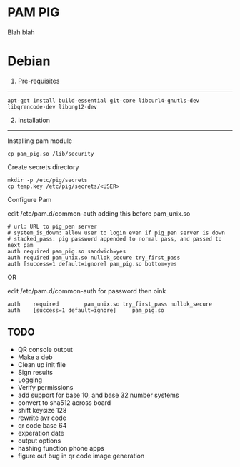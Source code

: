 PAM PIG
================================
Blah blah

Debian
======

1. Pre-requisites
-----------------
	apt-get install build-essential git-core libcurl4-gnutls-dev libqrencode-dev libpng12-dev

2. Installation
---------------

Installing pam module

	cp pam_pig.so /lib/security

Create secrets directory

	mkdir -p /etc/pig/secrets
	cp temp.key /etc/pig/secrets/<USER>

Configure Pam

edit /etc/pam.d/common-auth adding this before pam_unix.so

	# url: URL to pig_pen server
	# system_is_down: allow user to login even if pig_pen server is down
	# stacked_pass: pig password appended to normal pass, and passed to next pam
	auth required pam_pig.so sandwich=yes
	auth required pam_unix.so nullok_secure try_first_pass
	auth [success=1 default=ignore] pam_pig.so bottom=yes

OR

edit /etc/pam.d/common-auth  for password then oink

	auth    required        pam_unix.so try_first_pass nullok_secure                                                      
	auth    [success=1 default=ignore]     pam_pig.so 

TODO
----
* QR console output
* Make a deb
* Clean up init file
* Sign results
* Logging
* Verify permissions
* add support for base 10, and base 32 number systems
* convert to sha512 across board
* shift keysize 128
* rewrite avr code
* qr code base 64
* experation date
* output options
* hashing function phone apps
* figure out bug in qr code image generation
